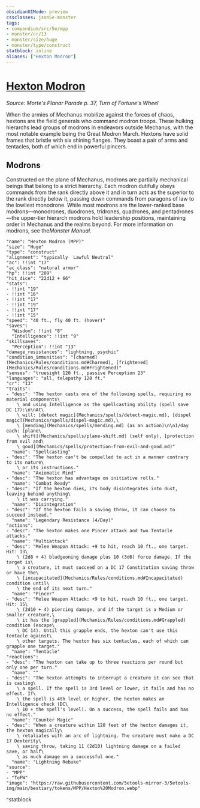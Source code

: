 ```yaml
---
obsidianUIMode: preview
cssclasses: json5e-monster
tags:
- compendium/src/5e/mpp
- monster/cr/13
- monster/size/huge
- monster/type/construct
statblock: inline
aliases: ["Hexton Modron"]
---
```

# [Hexton Modron](Mechanics\bestiary\construct/hexton-modron-mpp.md)
*Source: Morte's Planar Parade p. 37, Turn of Fortune's Wheel*  

When the armies of Mechanus mobilize against the forces of chaos, hextons are the field generals who command modron troops. These hulking hierarchs lead groups of modrons in endeavors outside Mechanus, with the most notable example being the Great Modron March. Hextons have solid frames that bristle with six shining flanges. They boast a pair of arms and tentacles, both of which end in powerful pincers.

## Modrons

Constructed on the plane of Mechanus, modrons are partially mechanical beings that belong to a strict hierarchy. Each modron dutifully obeys commands from the rank directly above it and in turn acts as the superior to the rank directly below it, passing down commands from paragons of law to the lowliest monodrone. While most modrons are the lower-ranked base modrons—monodrones, duodrones, tridrones, quadrones, and pentadrones—the upper-tier hierarch modrons hold leadership positions, maintaining order in Mechanus and the realms beyond. For more information on modrons, see the*Monster Manual*.

```statblock
"name": "Hexton Modron (MPP)"
"size": "Huge"
"type": "construct"
"alignment": "typically  Lawful Neutral"
"ac": !!int "17"
"ac_class": "natural armor"
"hp": !!int "209"
"hit_dice": "22d12 + 66"
"stats":
- !!int "19"
- !!int "16"
- !!int "17"
- !!int "19"
- !!int "17"
- !!int "15"
"speed": "40 ft., fly 40 ft. (hover)"
"saves":
  "Wisdom": !!int "8"
  "Intelligence": !!int "9"
"skillsaves":
  "Perception": !!int "13"
"damage_resistances": "lightning, psychic"
"condition_immunities": "[charmed](Mechanics/Rules/conditions.md#Charmed), [frightened](Mechanics/Rules/conditions.md#Frightened)"
"senses": "truesight 120 ft., passive Perception 23"
"languages": "all, telepathy 120 ft."
"cr": "13"
"traits":
- "desc": "The hexton casts one of the following spells, requiring no material components\
    \ and using Intelligence as the spellcasting ability (spell save DC 17):\n\nAt\
    \ will: [detect magic](Mechanics/spells/detect-magic.md), [dispel magic](Mechanics/spells/dispel-magic.md),\
    \ [mending](Mechanics/spells/mending.md) (as an action)\n\n1/day each: [plane\
    \ shift](Mechanics/spells/plane-shift.md) (self only), [protection from evil and\
    \ good](Mechanics/spells/protection-from-evil-and-good.md)"
  "name": "Spellcasting"
- "desc": "The hexton can't be compelled to act in a manner contrary to its nature\
    \ or its instructions."
  "name": "Axiomatic Mind"
- "desc": "The hexton has advantage on initiative rolls."
  "name": "Combat Ready"
- "desc": "If the hexton dies, its body disintegrates into dust, leaving behind anything\
    \ it was carrying."
  "name": "Disintegration"
- "desc": "If the hexton fails a saving throw, it can choose to succeed instead."
  "name": "Legendary Resistance (4/Day)"
"actions":
- "desc": "The hexton makes one Pincer attack and two Tentacle attacks."
  "name": "Multiattack"
- "desc": "Melee Weapon Attack: +9 to hit, reach 10 ft., one target. Hit: 13\
    \ (2d8 + 4) bludgeoning damage plus 10 (3d6) force damage. If the target is\
    \ a creature, it must succeed on a DC 17 Constitution saving throw or have the\
    \ [incapacitated](Mechanics/Rules/conditions.md#Incapacitated) condition until\
    \ the end of its next turn."
  "name": "Pincer"
- "desc": "Melee Weapon Attack: +9 to hit, reach 10 ft., one target. Hit: 15\
    \ (2d10 + 4) piercing damage, and if the target is a Medium or smaller creature,\
    \ it has the [grappled](Mechanics/Rules/conditions.md#Grappled) condition (escape\
    \ DC 14). Until this grapple ends, the hexton can't use this tentacle against\
    \ other targets. The hexton has six tentacles, each of which can grapple one target."
  "name": "Tentacle"
"reactions":
- "desc": "The hexton can take up to three reactions per round but only one per turn."
  "name": ""
- "desc": "The hexton attempts to interrupt a creature it can see that is casting\
    \ a spell. If the spell is 3rd level or lower, it fails and has no effect. If\
    \ the spell is 4th level or higher, the hexton makes an Intelligence check (DC\
    \ 10 + the spell's level). On a success, the spell fails and has no effect."
  "name": "Counter Magic"
- "desc": "When a creature within 120 feet of the hexton damages it, the hexton magically\
    \ retaliates with an arc of lightning. The creature must make a DC 17 Dexterity\
    \ saving throw, taking 11 (2d10) lightning damage on a failed save, or half\
    \ as much damage on a successful one."
  "name": "Lightning Rebuke"
"source":
- "MPP"
- "ToFW"
"image": "https://raw.githubusercontent.com/5etools-mirror-3/5etools-img/main/bestiary/tokens/MPP/Hexton%20Modron.webp"
```
^statblock